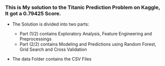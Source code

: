### This is My solution to the Titanic Prediction Problem on Kaggle, It got a 0.79425 Score.

- The Solution is divided into two parts: 
  - Part (1/2) contains Exploratory Analysis, Feature Engineering and Preprocessings
  - Part (2/2) contains Modeling and Predictions using Random Forest, Grid Search and Cross Validation

- The data Folder contains the CSV Files
